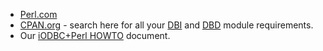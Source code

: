 <div id="content" class="topic-text" data-wv="http://www.openlinksw.com/Virtuoso/WikiV/" data-vi="http://www.openlinksw.com/virtuoso/xslt/" data-ie="http://www.openlinksw.com/Virtuoso/InclEng/" data-fn2="http://www.w3.org/2004/07/xpath-functions" data-xmlns="http://www.w3.org/1999/xhtml">

  - [Perl.com](http://www.perl.com/)
  - [CPAN.org](http://www.cpan.org/) - search here for all your
    [DBI](http://www.cpan.org/modules/by-category/07_Database_Interfaces/DBI/)
    and
    [DBD](http://www.cpan.org/modules/by-category/07_Database_Interfaces/DBD/)
    module requirements.
  - Our [iODBC+Perl
    HOWTO](https://www.iodbc.org/dataspace/iodbc/wiki/iodbcWiki/IODBCPerlHOWTO)
    document.

</div>
